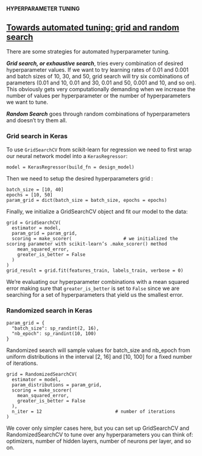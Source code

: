 #### HYPERPARAMETER TUNING
## [Towards automated tuning: grid and random search](https://www.codecademy.com/paths/build-deep-learning-models-with-tensorflow/tracks/dlsp-getting-started-with-tensorflow/modules/dlsp-implementing-neural-networks/lessons/hyperparameter-tuning-neural/exercises/automated-tuning-grid-random-search)
There are some strategies for automated hyperparameter tuning.

***Grid search, or exhaustive search***, tries every combination of desired hyperparameter values.
If we want to try learning rates of 0.01 and 0.001 and batch sizes of 10, 30, and 50, grid search will try six combinations of parameters (0.01 and 10, 0.01 and 30, 0.01 and 50, 0.001 and 10, and so on). 
This obviously gets very computationally demanding when we increase the number of values per hyperparameter or the number of hyperparameters we want to tune.

***Random Search*** goes through random combinations of hyperparameters and doesn’t try them all.

### Grid search in Keras
To use `GridSearchCV` from scikit-learn for regression we need to first wrap our neural network model into a `KerasRegressor`:
```
model = KerasRegressor(build_fn = design_model)
```
Then we need to setup the desired hyperparameters grid :
```
batch_size = [10, 40]
epochs = [10, 50]
param_grid = dict(batch_size = batch_size, epochs = epochs)
```
Finally, we initialize a GridSearchCV object and fit our model to the data:
```
grid = GridSearchCV(
  estimator = model, 
  param_grid = param_grid, 
  scoring = make_scorer(                   # we initialized the scoring parameter with scikit-learn’s .make_scorer() method
    mean_squared_error, 
    greater_is_better = False
  )
)
grid_result = grid.fit(features_train, labels_train, verbose = 0)
```
We’re evaluating our hyperparameter combinations with a mean squared error making sure that `greater_is_better` is set to `False` since we are searching for a set of hyperparameters that yield us the smallest error.

### Randomized search in Keras
```
param_grid = {
  "batch_size": sp_randint(2, 16), 
  "nb_epoch": sp_randint(10, 100)
}
```
Randomized search will sample values for batch_size and nb_epoch from uniform distributions in the interval [2, 16] and [10, 100] for a fixed number of iterations. 
```
grid = RandomizedSearchCV(
  estimator = model, 
  param_distributions = param_grid, 
  scoring = make_scorer(
    mean_squared_error, 
    greater_is_better = False
  ), 
  n_iter = 12                           # number of iterations
)
```
We cover only simpler cases here, but you can set up GridSearchCV and RandomizedSearchCV to tune over any hyperparameters you can think of: optimizers, number of hidden layers, number of neurons per layer, and so on.

